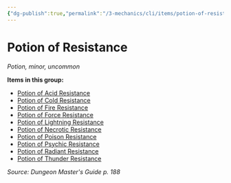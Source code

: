 ```yaml
---
{"dg-publish":true,"permalink":"/3-mechanics/cli/items/potion-of-resistance/","tags":["ttrpg-cli/compendium/src/5e/dmg","ttrpg-cli/item/rarity/uncommon","ttrpg-cli/item/tier/minor","ttrpg-cli/item/wondrous/potion"]}
---
```


# Potion of Resistance
*Potion, minor, uncommon*  



**Items in this group:**

- [Potion of Acid Resistance](3-Mechanics/CLI/items/potion-of-acid-resistance.md)
- [Potion of Cold Resistance](3-Mechanics/CLI/items/potion-of-cold-resistance.md)
- [Potion of Fire Resistance](3-Mechanics/CLI/items/potion-of-fire-resistance.md)
- [Potion of Force Resistance](3-Mechanics/CLI/items/potion-of-force-resistance.md)
- [Potion of Lightning Resistance](3-Mechanics/CLI/items/potion-of-lightning-resistance.md)
- [Potion of Necrotic Resistance](3-Mechanics/CLI/items/potion-of-necrotic-resistance.md)
- [Potion of Poison Resistance](3-Mechanics/CLI/items/potion-of-poison-resistance.md)
- [Potion of Psychic Resistance](3-Mechanics/CLI/items/potion-of-psychic-resistance.md)
- [Potion of Radiant Resistance](3-Mechanics/CLI/items/potion-of-radiant-resistance.md)
- [Potion of Thunder Resistance](3-Mechanics/CLI/items/potion-of-thunder-resistance.md)

*Source: Dungeon Master's Guide p. 188*